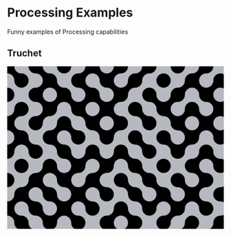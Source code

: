 # Processing Examples
Funny examples of Processing capabilities

## Truchet
![Truchet](truchet/truchet.png)

